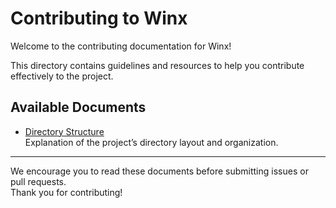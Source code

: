 # Contributing to Winx

Welcome to the contributing documentation for Winx!

This directory contains guidelines and resources to help you contribute effectively to the project.

## Available Documents

- [Directory Structure](./directory-structure.md)  
  Explanation of the project’s directory layout and organization.

---

We encourage you to read these documents before submitting issues or pull requests.  
Thank you for contributing!
